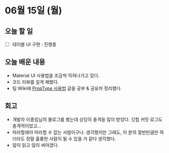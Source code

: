 # 06월 15일 \(월\)

## 오늘 할 일

* [ ] 테이블 UI 구현 : 진행중

## 오늘 배운 내용

* Material UI 사용법을 조금씩 익혀나가고 있다.
* 코드 리뷰를 깊게 해봤다.
* 팀 Wiki에 [PropType 사용법](https://github.com/codesquad-member-2020/issue-tracker-05/wiki/%5BFE%5D-PropTypes-%EC%82%AC%EC%9A%A9%ED%95%98%EA%B8%B0) 글을 공부 & 공유차 정리했다.

## 회고

* 개발자 이종립님의 블로그를 봤는데 상당히 충격을 많이 받았다. 깃헙 커밋 로그도 충격적이었고...
* 따라할래야 따라할 수 없는 사람이구나. 생각했지만 그래도, 이 분의 절반만큼만 하더라도 정말 훌륭한 사람이 될 수 있을 거 같다 생각했다.
* 많이 읽고 많이 써야겠다.

